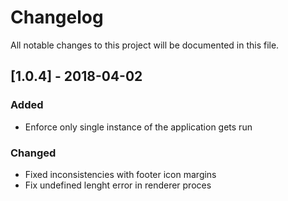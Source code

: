 # Changelog
All notable changes to this project will be documented in this file.

## [1.0.4] - 2018-04-02
### Added
- Enforce only single instance of the application gets run

### Changed
- Fixed inconsistencies with footer icon margins
- Fix undefined lenght error in renderer proces

